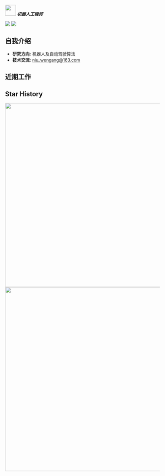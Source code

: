   <img src="https://user-images.githubusercontent.com/5679180/79618120-0daffb80-80be-11ea-819e-d2b0fa904d07.gif" width="35px"> ***机器人工程师***  


[![](https://img.shields.io/badge/Bilibili-robotics%E6%B8%AF-brightgreen)](https://space.bilibili.com/356146260)
![](https://visitor-badge.laobi.icu/badge?page_id=niuwengang.visitor-badge)

## 自我介绍
+ **研究方向:** 机器人及自动驾驶算法
+ **技术交流:** niu_wengang@163.com

## 近期工作


## Star History



<img src="https://api.star-history.com/svg?repos=niuwengang/SimpleRoadMap,niuwengang/AlkaidQuadrotor&type=Date"  width = "600px"    />    

  <img src="https://github-readme-activity-graph.vercel.app/graph?username=niuwengang"  width = "600px"    />        
  
